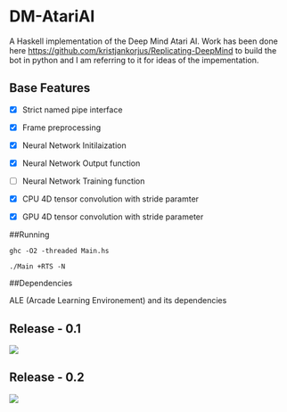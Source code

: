 DM-AtariAI
==========
A Haskell implementation of the Deep Mind Atari AI. Work has been done here https://github.com/kristjankorjus/Replicating-DeepMind to build the bot in python and I am referring to it for ideas of the impementation.

## Base Features

- [X] Strict named pipe interface
- [X] Frame preprocessing
- [X] Neural Network Initilaization
- [X] Neural Network Output function
- [ ] Neural Network Training function
- [X] CPU 4D tensor convolution with stride paramter
- [x] GPU 4D tensor convolution with stride parameter


##Running

```ghc -O2 -threaded Main.hs```

```./Main +RTS -N```

##Dependencies

ALE (Arcade Learning Environement) and its dependencies


## Release - 0.1
![](images/cpu-sat-v0.1)

## Release - 0.2
![](images/cpu-sat-v0.2)
